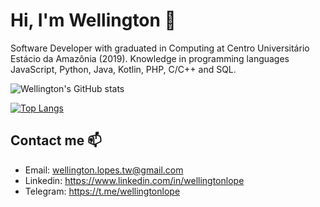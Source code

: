 # Hi, I'm Wellington 🖖

Software Developer with graduated in Computing at Centro Universitário Estácio da Amazônia (2019). Knowledge in programming languages JavaScript, Python, Java, Kotlin, PHP, C/C++ and SQL.

![Wellington's GitHub stats](https://github-readme-stats.vercel.app/api?username=wellingtonlope&show_icons=true&theme=dracula)

[![Top Langs](https://github-readme-stats.vercel.app/api/top-langs/?username=anuraghazra&layout=compact&theme=dracula)](https://github.com/anuraghazra/github-readme-stats)

## Contact me 📫
- Email: wellington.lopes.tw@gmail.com
- Linkedin: https://www.linkedin.com/in/wellingtonlope
- Telegram: https://t.me/wellingtonlope
